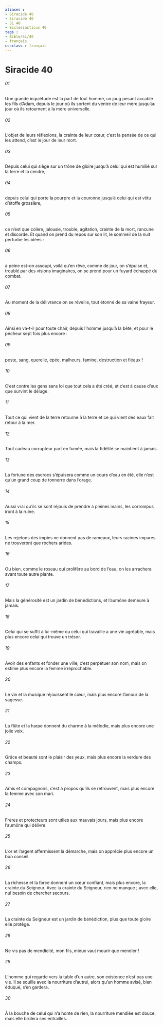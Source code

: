 ```yaml
---
aliases : 
- Siracide 40
- Siracide 40
- Si 40
- Ecclesiasticus 40
tags : 
- Bible/Si/40
- français
cssclass : français
---
```


# Siracide 40

###### 01
Une grande inquiétude est la part de tout homme,
un joug pesant accable les fils d’Adam,
depuis le jour où ils sortent du ventre de leur mère
jusqu’au jour où ils retournent à la mère universelle.
###### 02
L’objet de leurs réflexions, la crainte de leur cœur,
c’est la pensée de ce qui les attend, c’est le jour de leur mort.
###### 03
Depuis celui qui siège sur un trône de gloire
jusqu’à celui qui est humilié sur la terre et la cendre,
###### 04
depuis celui qui porte la pourpre et la couronne
jusqu’à celui qui est vêtu d’étoffe grossière,
###### 05
ce n’est que colère, jalousie, trouble, agitation,
crainte de la mort, rancune et discorde.
Et quand on prend du repos sur son lit,
le sommeil de la nuit perturbe les idées :
###### 06
à peine est-on assoupi,
voilà qu’en rêve, comme de jour, on s’épuise
et, troublé par des visions imaginaires,
on se prend pour un fuyard échappé du combat.
###### 07
Au moment de la délivrance on se réveille,
tout étonné de sa vaine frayeur.
###### 08
Ainsi en va-t-il pour toute chair, depuis l’homme jusqu’à la bête,
et pour le pécheur sept fois plus encore :
###### 09
peste, sang, querelle, épée,
malheurs, famine, destruction et fléaux !
###### 10
C’est contre les gens sans loi que tout cela a été créé,
et c’est à cause d’eux que survint le déluge.
###### 11
Tout ce qui vient de la terre retourne à la terre
et ce qui vient des eaux fait retour à la mer.
###### 12
Tout cadeau corrupteur part en fumée,
mais la fidélité se maintient à jamais.
###### 13
La fortune des escrocs s’épuisera comme un cours d’eau en été,
elle n’est qu’un grand coup de tonnerre dans l’orage.
###### 14
Aussi vrai qu’ils se sont réjouis de prendre à pleines mains,
les corrompus iront à la ruine.
###### 15
Les rejetons des impies ne donnent pas de rameaux,
leurs racines impures ne trouveront que rochers arides.
###### 16
Ou bien, comme le roseau qui prolifère au bord de l’eau,
on les arrachera avant toute autre plante.
###### 17
Mais la générosité est un jardin de bénédictions,
et l’aumône demeure à jamais.
###### 18
Celui qui se suffit à lui-même ou celui qui travaille a une vie agréable,
mais plus encore celui qui trouve un trésor.
###### 19
Avoir des enfants et fonder une ville, c’est perpétuer son nom,
mais on estime plus encore la femme irréprochable.
###### 20
Le vin et la musique réjouissent le cœur,
mais plus encore l’amour de la sagesse.
###### 21
La flûte et la harpe donnent du charme à la mélodie,
mais plus encore une jolie voix.
###### 22
Grâce et beauté sont le plaisir des yeux,
mais plus encore la verdure des champs.
###### 23
Amis et compagnons, c’est à propos qu’ils se retrouvent,
mais plus encore la femme avec son mari.
###### 24
Frères et protecteurs sont utiles aux mauvais jours,
mais plus encore l’aumône qui délivre.
###### 25
L’or et l’argent affermissent la démarche,
mais on apprécie plus encore un bon conseil.
###### 26
La richesse et la force donnent un cœur confiant,
mais plus encore, la crainte du Seigneur.
Avec la crainte du Seigneur, rien ne manque ;
avec elle, nul besoin de chercher secours.
###### 27
La crainte du Seigneur est un jardin de bénédiction,
plus que toute gloire elle protège.
###### 28
Ne vis pas de mendicité, mon fils,
mieux vaut mourir que mendier !
###### 29
L’homme qui regarde vers la table d’un autre,
son existence n’est pas une vie.
Il se souille avec la nourriture d’autrui,
alors qu’un homme avisé, bien éduqué, s’en gardera.
###### 30
À la bouche de celui qui n’a honte de rien,
la nourriture mendiée est douce,
mais elle brûlera ses entrailles.

